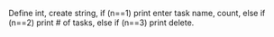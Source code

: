 Define int, create string, if (n==1) print enter task name, count, else if (n==2) print # of tasks, else if (n==3) print delete.

